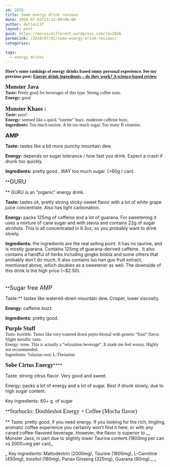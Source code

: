 ```yaml
---
id: 2026
title: Some energy drink reviews
date: 2010-07-02T23:22:00+00:00
author: delton137
layout: post
guid: https://moreisdifferent.wordpress.com/?p=2026
permalink: /2010/07/02/some-energy-drink-reviews/
categories:

tags:
  - energy drinks
---
```

<span style="font-family:Verdana;"><b>Here&#8217;s some rankings of energy drinks based onmy personal experience. See my previous post: <a href="https://moreisdifferent.wordpress.com/2010/07/01/energy-drink-ingredients-do-they-work-a-science-based-review/">Energy drink ingredients – do they work? A science-based review</a><br /> </b></span><!--more-->

 <span style="font-family:Verdana;"><b><span style="font-size:large;">Monster Java</span></b><br /> <b>Taste:</b> Pretty good for beverages of this type. Strong coffee taste.<br /> <b>Energy:</b> good<b><br /> </b><br /> <b><span style="font-size:large;">Monster Khaos :</span><br /> Taste:</b> poor!<br /> <b>Energy:</b> seemed like a quick &#8220;taurine&#8221; buzz. moderate caffeine buzz.<br /> <b>Ingredients:</b> Too much taurine. A bit too much sugar. Too many B vitamins.</span>

 **<span style="font-size:large;">AMP </span>** 
  
**Taste:** tastes like a bit more punchy mountain dew.
  
**Energy:** depends on sugar tolerance / how fast you drink. Expect a crash if drunk too quickly.
  
**Ingredients:** pretty good.. WAY too much sugar. (>60g / can).

**<span style="font-size:large;">GURU</span>
  
** GURU is an &#8220;organic&#8221; energy drink.
  
**Taste:** tastes ok, pretty strong sticky-sweet flavor with a lot of white grape juice concentrate. Also has light carbonation.
  
**Energy:** packs 125mg of caffeine and a lot of guarana. For sweetening it uses a mixture of cane sugar and with stevia and contains 22g of sugar alcohols. This is all concentrated in 8.3oz, so you probably want to drink slowly.
  
**Ingredients:** the ingredients are the real selling point. It has no taurine, and is mostly guarana. Contains 125mg of guarana-derived caffeine.  It also contains a handful of herbs including gingko biobia and some others that probably don&#8217;t do much. It also contains luo han guo fruit extract, mentioned above, which doubles as a sweetener as well. The downside of this drink is the high price (~$2.50).
  
<span style="font-size:large;"><br /> </span> **<span style="font-size:large;">Sugar free AMP</span>
  
Taste:** tastes like watered-down mountain dew. Crisper, lower viscosity.
  
**Energy:** caffeine buzz.
  
**Ingredients:** pretty good.

 <span style="font-family:Verdana;"><b><span style="font-size:large;">Purple Stuff</span></b><br /> Taste: horrible. Tastes like very watered down pepto-bismal with generic “fruit” flavor. Slight metallic taste.<br /> Energy: none. This is actually a “relaxation beverage”. It made me feel woozy. Highly not recommended.<br /> Ingredients: Valarian root, L-Theianine.</span>

 **<span style="font-family:Verdana;"><span style="font-size:large;">Sobe Cirtus Energy</span></span>******
  
Taste: strong citrus flavor. Very good and sweet.
  
Energy: packs a lot of energy and a lot of sugar. Best if drunk slowly, due to high sugar content.
  
Key ingredients: 60+ g. of sugar

**<span style="font-family:Verdana;"><span style="font-size:large;">Starbucks: Doubleshot Energy + Coffee (Mocha flavor)</span></span>
  
** Taste: pretty good, if you need energy. If you looking for the rich, tingling, aromatic coffee experience you certainly won&#8217;t find it here, or with any caned coffee-flavored beverage. However, the flavor is superior to __ Monster Java, in part due to slightly lower Taurine content.(1800mg per can vs 2000+mg per can)_
  
_ Key ingredients: Maltodextrin (2000mg), Taurine (1800mg), L-Carnitine (450mg), Inositol (180mg), Panax Ginseng (325mg), Guarana (90mg)._ _
